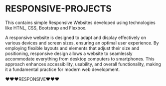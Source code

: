 # RESPONSIVE-PROJECTS
This contains simple Responsive Websites developed using technologies like HTNL, CSS, Bootstrap and Flexbox.

A responsive website is designed to adapt and display effectively on various devices and screen sizes, ensuring an optimal user experience. 
By employing flexible layouts and elements that adjust their size and positioning, responsive design allows a website to seamlessly accommodate everything from desktop computers to smartphones. 
This approach enhances accessibility, usability, and overall functionality, making it a fundamental practice for modern web development.

❤❤❤RESPONSIVE❤❤❤
